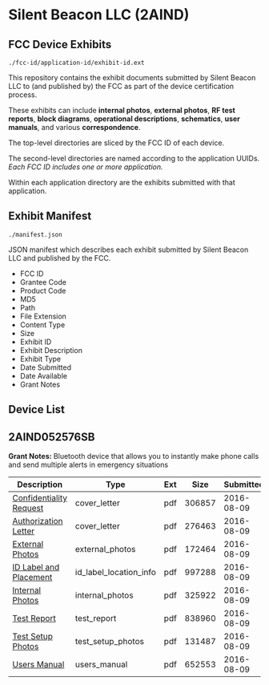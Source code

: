# Silent Beacon LLC (2AIND)
## FCC Device Exhibits

```
./fcc-id/application-id/exhibit-id.ext
```

This repository contains the exhibit documents submitted by Silent Beacon LLC to (and published by) the FCC as part of the device certification process.

These exhibits can include **internal photos**, **external photos**, **RF test reports**, **block diagrams**, **operational descriptions**, **schematics**, **user manuals**, and various **correspondence**.

The top-level directories are sliced by the FCC ID of each device.

The second-level directories are named according to the application UUIDs. *Each FCC ID includes one or more application.*

Within each application directory are the exhibits submitted with that application. 

## Exhibit Manifest

```
./manifest.json
```

JSON manifest which describes each exhibit submitted by Silent Beacon LLC and published by the FCC.

- FCC ID
- Grantee Code
- Product Code
- MD5
- Path
- File Extension
- Content Type
- Size
- Exhibit ID
- Exhibit Description
- Exhibit Type
- Date Submitted
- Date Available
- Grant Notes

## Device List
## 2AIND052576SB
**Grant Notes:** Bluetooth device that allows you to instantly make phone calls and send multiple alerts in emergency situations

| Description | Type | Ext | Size | Submitted | Available |
| ----------- | ---- | --- | ---- | --------- | --------- |
| [Confidentiality Request](2AIND052576SB/9019adc9e7e175c4cd016e4827822833/3092414.pdf) | cover_letter | pdf | 306857 | 2016-08-09 | 2016-08-09 |
| [Authorization Letter](2AIND052576SB/9019adc9e7e175c4cd016e4827822833/3092415.pdf) | cover_letter | pdf | 276463 | 2016-08-09 | 2016-08-09 |
| [External Photos](2AIND052576SB/9019adc9e7e175c4cd016e4827822833/3092416.pdf) | external_photos | pdf | 172464 | 2016-08-09 | 2016-08-09 |
| [ID Label and Placement](2AIND052576SB/9019adc9e7e175c4cd016e4827822833/3092417.pdf) | id_label_location_info | pdf | 997288 | 2016-08-09 | 2016-08-09 |
| [Internal Photos](2AIND052576SB/9019adc9e7e175c4cd016e4827822833/3092418.pdf) | internal_photos | pdf | 325922 | 2016-08-09 | 2016-08-09 |
| [Test Report](2AIND052576SB/9019adc9e7e175c4cd016e4827822833/3092422.pdf) | test_report | pdf | 838960 | 2016-08-09 | 2016-08-09 |
| [Test Setup Photos](2AIND052576SB/9019adc9e7e175c4cd016e4827822833/3092423.pdf) | test_setup_photos | pdf | 131487 | 2016-08-09 | 2016-08-09 |
| [Users Manual](2AIND052576SB/9019adc9e7e175c4cd016e4827822833/3092424.pdf) | users_manual | pdf | 652553 | 2016-08-09 | 2016-08-09 |
